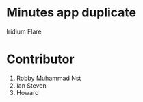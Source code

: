 # Minutes app duplicate
Iridium Flare

# Contributor
1. Robby Muhammad Nst
2. Ian Steven
3. Howard

